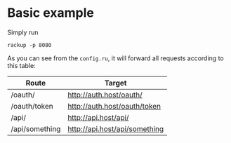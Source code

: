 # Basic example

Simply run

```
rackup -p 8080
```

As you can see from the `config.ru`, it will forward all requests according to this table:

| Route          | Target                        |
|----------------|-------------------------------|
| /oauth/        | http://auth.host/oauth/       |
| /oauth/token   | http://auth.host/oauth/token  |
| /api/          | http://api.host/api/          |
| /api/something | http://api.host/api/something |
